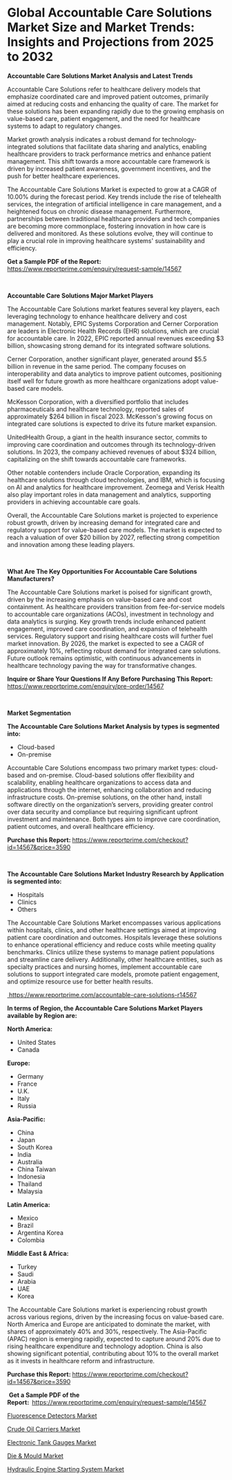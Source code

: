<p><h1>Global Accountable Care Solutions Market Size and Market Trends: Insights and Projections from 2025 to 2032</h1></p><p><strong>Accountable Care Solutions Market Analysis and Latest Trends</strong></p>
<p><p>Accountable Care Solutions refer to healthcare delivery models that emphasize coordinated care and improved patient outcomes, primarily aimed at reducing costs and enhancing the quality of care. The market for these solutions has been expanding rapidly due to the growing emphasis on value-based care, patient engagement, and the need for healthcare systems to adapt to regulatory changes.</p><p>Market growth analysis indicates a robust demand for technology-integrated solutions that facilitate data sharing and analytics, enabling healthcare providers to track performance metrics and enhance patient management. This shift towards a more accountable care framework is driven by increased patient awareness, government incentives, and the push for better healthcare experiences.</p><p>The Accountable Care Solutions Market is expected to grow at a CAGR of 10.00% during the forecast period. Key trends include the rise of telehealth services, the integration of artificial intelligence in care management, and a heightened focus on chronic disease management. Furthermore, partnerships between traditional healthcare providers and tech companies are becoming more commonplace, fostering innovation in how care is delivered and monitored. As these solutions evolve, they will continue to play a crucial role in improving healthcare systems' sustainability and efficiency.</p></p>
<p><strong>Get a Sample PDF of the Report:&nbsp;</strong> <a href="https://www.reportprime.com/enquiry/request-sample/14567?utm_campaign=2866&utm_medium=2&utm_source=Github&utm_content=ia&utm_term=20032025&utm_id=accountable-care-solutions">https://www.reportprime.com/enquiry/request-sample/14567</a></p>
<p>&nbsp;</p>
<p><strong>Accountable Care Solutions Major Market Players</strong></p>
<p><p>The Accountable Care Solutions market features several key players, each leveraging technology to enhance healthcare delivery and cost management. Notably, EPIC Systems Corporation and Cerner Corporation are leaders in Electronic Health Records (EHR) solutions, which are crucial for accountable care. In 2022, EPIC reported annual revenues exceeding $3 billion, showcasing strong demand for its integrated software solutions.</p><p>Cerner Corporation, another significant player, generated around $5.5 billion in revenue in the same period. The company focuses on interoperability and data analytics to improve patient outcomes, positioning itself well for future growth as more healthcare organizations adopt value-based care models.</p><p>McKesson Corporation, with a diversified portfolio that includes pharmaceuticals and healthcare technology, reported sales of approximately $264 billion in fiscal 2023. McKesson's growing focus on integrated care solutions is expected to drive its future market expansion.</p><p>UnitedHealth Group, a giant in the health insurance sector, commits to improving care coordination and outcomes through its technology-driven solutions. In 2023, the company achieved revenues of about $324 billion, capitalizing on the shift towards accountable care frameworks.</p><p>Other notable contenders include Oracle Corporation, expanding its healthcare solutions through cloud technologies, and IBM, which is focusing on AI and analytics for healthcare improvement. Zeomega and Verisk Health also play important roles in data management and analytics, supporting providers in achieving accountable care goals.</p><p>Overall, the Accountable Care Solutions market is projected to experience robust growth, driven by increasing demand for integrated care and regulatory support for value-based care models. The market is expected to reach a valuation of over $20 billion by 2027, reflecting strong competition and innovation among these leading players.</p></p>
<p>&nbsp;</p>
<p><strong>What Are The Key Opportunities For Accountable Care Solutions Manufacturers?</strong></p>
<p><p>The Accountable Care Solutions market is poised for significant growth, driven by the increasing emphasis on value-based care and cost containment. As healthcare providers transition from fee-for-service models to accountable care organizations (ACOs), investment in technology and data analytics is surging. Key growth trends include enhanced patient engagement, improved care coordination, and expansion of telehealth services. Regulatory support and rising healthcare costs will further fuel market innovation. By 2026, the market is expected to see a CAGR of approximately 10%, reflecting robust demand for integrated care solutions. Future outlook remains optimistic, with continuous advancements in healthcare technology paving the way for transformative changes.</p></p>
<p><strong>Inquire or Share Your Questions If Any Before Purchasing This Report:</strong> <a href="https://www.reportprime.com/enquiry/pre-order/14567?utm_campaign=2866&utm_medium=2&utm_source=Github&utm_content=ia&utm_term=20032025&utm_id=accountable-care-solutions">https://www.reportprime.com/enquiry/pre-order/14567</a></p>
<p>&nbsp;</p>
<p><strong>Market Segmentation</strong></p>
<p><strong>The Accountable Care Solutions Market Analysis by types is segmented into:</strong></p>
<p><ul><li>Cloud-based</li><li>On-premise</li></ul></p>
<p><p>Accountable Care Solutions encompass two primary market types: cloud-based and on-premise. Cloud-based solutions offer flexibility and scalability, enabling healthcare organizations to access data and applications through the internet, enhancing collaboration and reducing infrastructure costs. On-premise solutions, on the other hand, install software directly on the organization’s servers, providing greater control over data security and compliance but requiring significant upfront investment and maintenance. Both types aim to improve care coordination, patient outcomes, and overall healthcare efficiency.</p></p>
<p><strong>Purchase this Report:&nbsp;</strong><a href="https://www.reportprime.com/checkout?id=14567&price=3590&utm_campaign=2866&utm_medium=2&utm_source=Github&utm_content=ia&utm_term=20032025&utm_id=accountable-care-solutions">https://www.reportprime.com/checkout?id=14567&price=3590</a></p>
<p>&nbsp;</p>
<p><strong>The Accountable Care Solutions Market Industry Research by Application is segmented into:</strong></p>
<p><ul><li>Hospitals</li><li>Clinics</li><li>Others</li></ul></p>
<p><p>The Accountable Care Solutions Market encompasses various applications within hospitals, clinics, and other healthcare settings aimed at improving patient care coordination and outcomes. Hospitals leverage these solutions to enhance operational efficiency and reduce costs while meeting quality benchmarks. Clinics utilize these systems to manage patient populations and streamline care delivery. Additionally, other healthcare entities, such as specialty practices and nursing homes, implement accountable care solutions to support integrated care models, promote patient engagement, and optimize resource use for better health results.</p></p>
<p><a href="https://www.reportprime.com/accountable-care-solutions-r14567?utm_campaign=2866&utm_medium=2&utm_source=Github&utm_content=ia&utm_term=20032025&utm_id=accountable-care-solutions">&nbsp;https://www.reportprime.com/accountable-care-solutions-r14567</a></p>
<p><strong>In terms of Region, the Accountable Care Solutions Market Players available by Region are:</strong></p>
<p>
    <p> <strong> North America: </strong>
        <ul>
            <li>United States</li>
            <li>Canada</li>
        </ul>
        </p> 
    <p> <strong> Europe: </strong>
        <ul>
            <li>Germany</li>
            <li>France</li>
            <li>U.K.</li>
            <li>Italy</li>
            <li>Russia</li>
        </ul>
        </p> 
    <p> <strong> Asia-Pacific: </strong>
        <ul>
            <li>China</li>
            <li>Japan</li>
            <li>South Korea</li>
            <li>India</li>
            <li>Australia</li>
            <li>China Taiwan</li>
            <li>Indonesia</li>
            <li>Thailand</li>
            <li>Malaysia</li>
        </ul>
        </p> 
    <p> <strong> Latin America: </strong>
        <ul>
            <li>Mexico</li>
            <li>Brazil</li>
            <li>Argentina Korea</li>
            <li>Colombia</li>
        </ul>
        </p> 
    <p> <strong> Middle East & Africa: </strong>
        <ul>
            <li>Turkey</li>
            <li>Saudi</li>
            <li>Arabia</li>
            <li>UAE</li>
            <li>Korea</li>
        </ul>
    </p>
    </p>
<p><p>The Accountable Care Solutions market is experiencing robust growth across various regions, driven by the increasing focus on value-based care. North America and Europe are anticipated to dominate the market, with shares of approximately 40% and 30%, respectively. The Asia-Pacific (APAC) region is emerging rapidly, expected to capture around 20% due to rising healthcare expenditure and technology adoption. China is also showing significant potential, contributing about 10% to the overall market as it invests in healthcare reform and infrastructure.</p></p>
<p><strong>Purchase this Report: </strong><a href="https://www.reportprime.com/checkout?id=14567&price=3590&utm_campaign=2866&utm_medium=2&utm_source=Github&utm_content=ia&utm_term=20032025&utm_id=accountable-care-solutions">https://www.reportprime.com/checkout?id=14567&price=3590</a></p>
<p>&nbsp;<strong>Get a Sample PDF of the Report:&nbsp;&nbsp;</strong><a href="https://www.reportprime.com/enquiry/request-sample/14567?utm_campaign=2866&utm_medium=2&utm_source=Github&utm_content=ia&utm_term=20032025&utm_id=accountable-care-solutions">https://www.reportprime.com/enquiry/request-sample/14567</a></p>
<p><strong></strong></p>
<p><p><a href="https://www.linkedin.com/pulse/thorough-scrutiny-fluorescence-detectors-market-size-share-qdjaf?utm_campaign=2866&utm_medium=2&utm_source=Github&utm_content=ia&utm_term=20032025&utm_id=accountable-care-solutions">Fluorescence Detectors Market</a></p><p><a href="https://www.linkedin.com/pulse/global-crude-oil-carriers-market-analysis-explosive-growth-hh3mf?utm_campaign=2866&utm_medium=2&utm_source=Github&utm_content=ia&utm_term=20032025&utm_id=accountable-care-solutions">Crude Oil Carriers Market</a></p><p><a href="https://www.linkedin.com/pulse/electronic-tank-gauges-market-analysis-size-dynamics-expected-2385f?utm_campaign=2866&utm_medium=2&utm_source=Github&utm_content=ia&utm_term=20032025&utm_id=accountable-care-solutions">Electronic Tank Gauges Market</a></p><p><a href="https://www.linkedin.com/pulse/die-mould-market-study-offeringa-thorough-summary-industrys-n0v1f?utm_campaign=2866&utm_medium=2&utm_source=Github&utm_content=ia&utm_term=20032025&utm_id=accountable-care-solutions">Die & Mould Market</a></p><p><a href="https://www.linkedin.com/pulse/strategic-analysis-hydraulic-engine-starting-system-market-3skvf?utm_campaign=2866&utm_medium=2&utm_source=Github&utm_content=ia&utm_term=20032025&utm_id=accountable-care-solutions">Hydraulic Engine Starting System Market</a></p></p>